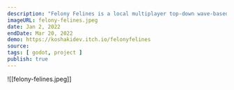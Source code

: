 ```yaml
---
description: "Felony Felines is a local multiplayer top-down wave-based survival shooter in which 2 players fight an endless army of robots in the spirit of Box Head 2-Play"
imageURL: felony-felines.jpeg
date: Jan 2, 2022
endDate: Mar 20, 2022
demo: https://koshakidev.itch.io/felonyfelines
source:
tags: [ godot, project ]
publish: true
---
```


![[felony-felines.jpeg]]
